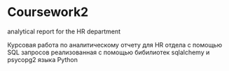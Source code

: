 # Coursework2
analytical report for the HR department

Курсовая работа по аналитическому отчету для HR отдела с помощью SQL запросов реализованная с помощью бибилиотек sqlalchemy и psycopg2 языка Python
